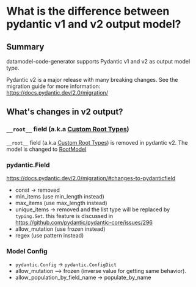 # What is the difference between pydantic v1 and v2 output model? 

## Summary
datamodel-code-generator supports Pydantic v1 and v2 as output model type.

Pydantic v2 is a major release with many breaking changes. See the migration guide for more information:
https://docs.pydantic.dev/2.0/migration/

## What's changes in v2 output?
### `__root__` field (a.k.a [Custom Root Types](https://docs.pydantic.dev/1.10/usage/models/#custom-root-types))
`__root__` field (a.k.a [Custom Root Types](https://docs.pydantic.dev/1.10/usage/models/#custom-root-types)) is removed in pydantic v2.
The model is changed to [RootModel](https://docs.pydantic.dev/latest/usage/models/#rootmodel-and-custom-root-types)

### pydantic.Field
https://docs.pydantic.dev/2.0/migration/#changes-to-pydanticfield

- const -> removed
- min_items (use min_length instead)
- max_items (use max_length instead)
- unique_items -> removed and the list type will be replaced by `typing.Set`. this feature is discussed in https://github.com/pydantic/pydantic-core/issues/296
- allow_mutation (use frozen instead)
- regex (use pattern instead)

### Model Config
- `pydantic.Config` -> `pydantic.ConfigDict` 
- allow_mutation —> frozen (inverse value for getting same behavior).
- allow_population_by_field_name → populate_by_name

